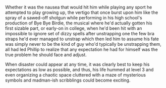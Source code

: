 Whether it was the nausea that would hit him while playing any sport he attempted to play growing up, the vertigo that once burst upon him like the spray of a sawed-off shotgun while performing in his high school's production of Bye Bye Birdie, the musical where he'd actually gotten his first sizable part, or early-on in college, when he'd been hit with an impossible to ignore set of dizzy spells after unstrapping one the few bra straps he'd ever managed to unstrap which then led him to assume his fate was simply never to be the kind of guy who'd typically be unstrapping them, all had led Phillip to realize that any expectation he had for himself was the true problem he should face and adjust.

When disaster could appear at any time, it was clearly best to keep his expectations as low as possible, and thus, his life hummed at level 3 and even organizing a chaotic space cluttered with a maze of mysterious symbols and madman-ish scribblings could become exciting.